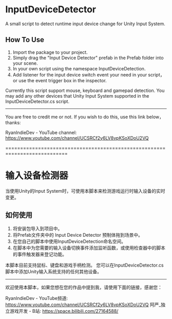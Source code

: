 # InputDeviceDetector
A small script to detect runtime input device change for Unity Input System. 

## How To Use
1. Import the package to your project. 
2. Simply drag the "Input Device Detector" prefab in the Prefab folder into your scene.
3. In your own script using the namespace InputDeviceDetection.
4. Add listener for the input device switch event your need in your script， or use the event trigger box in the inspector.

Currently this script support mouse, keyboard and gamepad detection. 
You may add any other devices that Unity Input System supported in the InputDeviceDetector.cs script. 

--------
You are free to credit me or not. 
If you wish to do this, use this link below，thanks: 

RyanIndieDev - YouTube channel: https://www.youtube.com/channel/UCSRCf2y6LV8vpKSoXDoU2VQ

===========================================================================
# 输入设备检测器
当使用Unity的Input System时，可使用本脚本来检测游戏运行时输入设备的实时变更。

## 如何使用
1. 将安装包导入到项目中。
2. 将Prefab文件夹中的 Input Device Detector 预制体拖到场景中。
3. 在您自己的脚本中使用InputDeviceDetection命名空间。
4. 在脚本中为您需要的输入设备切换事件添加监听函数，或使用检查器中的脚本的事件触发器来登记功能。

本脚本目前支持鼠标、键盘和游戏手柄检测。
您可以在InputDeviceDetector.cs脚本中添加Unity输入系统支持的任何其他设备。

--------
欢迎使用本脚本，如果您想在您的作品中提到我，请使用下面的链接，感谢您：

RyanIndieDev - YouTube频道: https://www.youtube.com/channel/UCSRCf2y6LV8vpKSoXDoU2VQ
阿严_独立游戏开发 - B站: https://space.bilibili.com/27164588/
